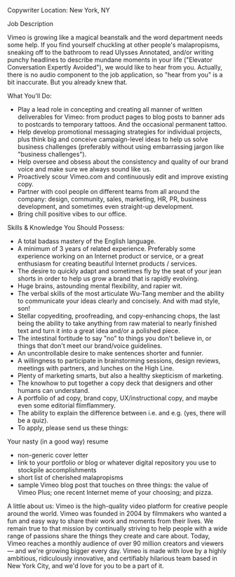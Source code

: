 Copywriter
Location: New York, NY

Job Description

Vimeo is growing like a magical beanstalk and the word department needs some help. If you find yourself chuckling at other people's malapropisms, sneaking off to the bathroom to read Ulysses Annotated, and/or writing punchy headlines to describe mundane moments in your life ("Elevator Conversation Expertly Avoided"), we would like to hear from you. Actually, there is no audio component to the job application, so "hear from you" is a bit inaccurate. But you already knew that.

What You'll Do:
- Play a lead role in concepting and creating all manner of written deliverables for Vimeo: from product pages to blog posts to banner ads to postcards to temporary tattoos. And the occasional permanent tattoo.
- Help develop promotional messaging strategies for individual projects, plus think big and conceive campaign-level ideas to help us solve business challenges (preferably without using embarrassing jargon like "business challenges").
- Help oversee and obsess about the consistency and quality of our brand voice and make sure we always sound like us.
- Proactively scour Vimeo.com and continuously edit and improve existing copy.
- Partner with cool people on different teams from all around the company: design, community, sales, marketing, HR, PR, business development, and sometimes even straight-up development.
- Bring chill positive vibes to our office.

Skills & Knowledge You Should Possess:
- A total badass mastery of the English language.
- A minimum of 3 years of related experience. Preferably some experience working on an Internet product or service, or a great enthusiasm for creating beautiful Internet products / services.
- The desire to quickly adapt and sometimes fly by the seat of your jean shorts in order to help us grow a brand that is rapidly evolving.
- Huge brains, astounding mental flexibility, and rapier wit.
- The verbal skills of the most articulate Wu-Tang member and the ability to communicate your ideas clearly and concisely. And with mad style, son!
- Stellar copyediting, proofreading, and copy-enhancing chops, the last being the ability to take anything from raw material to nearly finished text and turn it into a great idea and/or a polished piece.
- The intestinal fortitude to say "no" to things you don't believe in, or things that don't meet our brand/voice guidelines.
- An uncontrollable desire to make sentences shorter and funnier.
- A willingness to participate in brainstorming sessions, design reviews, meetings with partners, and lunches on the High Line.
- Plenty of marketing smarts, but also a healthy skepticism of marketing.
- The knowhow to put together a copy deck that designers and other humans can understand.
- A portfolio of ad copy, brand copy, UX/instructional copy, and maybe even some editorial flimflammery.
- The ability to explain the difference between i.e. and e.g. (yes, there will be a quiz).
- To apply, please send us these things:

Your nasty (in a good way) resume
- non-generic cover letter
- link to your portfolio or blog or whatever digital repository you use to stockpile accomplishments
- short list of cherished malapropisms
- sample Vimeo blog post that touches on three things: the value of Vimeo Plus; one recent Internet meme of your choosing; and pizza.

A little about us:
Vimeo is the high-quality video platform for creative people around the world. Vimeo was founded in 2004 by filmmakers who wanted a fun and easy way to share their work and moments from their lives. We remain true to that mission by continually striving to help people with a wide range of passions share the things they create and care about. Today, Vimeo reaches a monthly audience of over 90 million creators and viewers — and we're growing bigger every day. Vimeo is made with love by a highly ambitious, ridiculously innovative, and certifiably hilarious team based in New York City, and we'd love for you to be a part of it.
